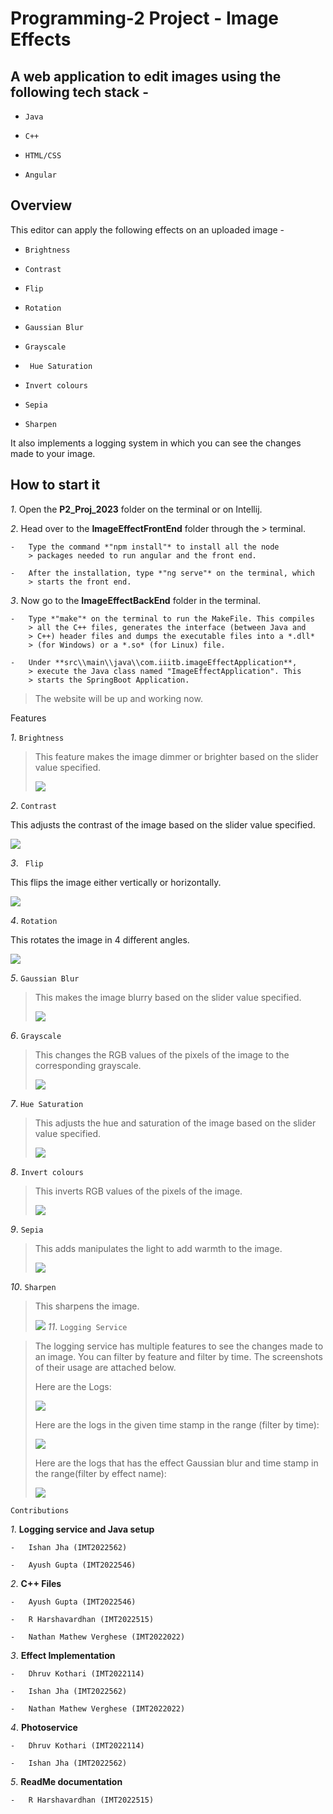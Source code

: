 # Programming-2 Project - Image Effects

## A web application to edit images using the following tech stack -

-   `Java`

-   `C++`

-   `HTML/CSS`

-  `Angular`

## Overview

This editor can apply the following effects on an uploaded image -

-   `Brightness`

-   `Contrast`

-   `Flip`

-   `Rotation`

-   `Gaussian Blur`

-   `Grayscale`

-  ` Hue Saturation`

-   `Invert colours`

-   `Sepia`

-   `Sharpen`



It also implements a logging system in which you can see the changes
made to your image.
##

## How to start it

*1*.  Open the **P2_Proj_2023** folder on the terminal or on Intellij.

*2*.  Head over to the **ImageEffectFrontEnd** folder through the
    > terminal.

    -   Type the command *"npm install"* to install all the node
        > packages needed to run angular and the front end.

    -   After the installation, type *"ng serve"* on the terminal, which
        > starts the front end.

*3*.  Now go to the **ImageEffectBackEnd** folder in the terminal.

    -   Type *"make"* on the terminal to run the MakeFile. This compiles
        > all the C++ files, generates the interface (between Java and
        > C++) header files and dumps the executable files into a *.dll*
        > (for Windows) or a *.so* (for Linux) file.

    -   Under **src\\main\\java\\com.iiitb.imageEffectApplication**,
        > execute the Java class named "ImageEffectApplication". This
        > starts the SpringBoot Application.

> The website will be up and working now.

Features

*1*.  `Brightness`

> This feature makes the image dimmer or brighter based on the slider
> value specified.
>
> ![](ReadmeImages/media/image12.png)

*2*.  `Contrast`

This adjusts the contrast of the image based on the slider value
specified.

![](ReadmeImages/media/image5.png)

*3*. ` Flip`

This flips the image either vertically or horizontally.

![](ReadmeImages/media/image1.png)

*4*.  `Rotation`

This rotates the image in 4 different angles.

![](ReadmeImages/media/image10.png)

*5*.  `Gaussian Blur`

> This makes the image blurry based on the slider value specified.
>
> ![](ReadmeImages/media/image11.png)

*6*.  `Grayscale`

> This changes the RGB values of the pixels of the image to the
> corresponding grayscale.
>
> ![](ReadmeImages/media/image6.png)

*7*.  `Hue Saturation`

> This adjusts the hue and saturation of the image based on the slider
> value specified.
>
> ![](ReadmeImages/media/image7.png)

*8*.  `Invert colours`

> This inverts RGB values of the pixels of the image.
>
> ![](ReadmeImages/media/image2.png)

*9*.  `Sepia`

> This adds manipulates the light to add warmth to the image.
>
> ![](ReadmeImages/media/image4.png)
>

*10*. `Sharpen`

> This sharpens the image.
>
> ![](ReadmeImages/media/image13.jpeg)
*11*. `Logging Service`

> The logging service has multiple features to see the changes made to
> an image. You can filter by feature and filter by time. The
> screenshots of their usage are attached below.
>
> Here are the Logs:
>
> ![](ReadmeImages/media/image3.png)
>
> Here are the logs in the given time stamp in the range (filter by
> time):
>
> ![](ReadmeImages/media/image9.png)
>
> Here are the logs that has the effect Gaussian blur and time stamp in
> the range(filter by effect name):
>
> ![](ReadmeImages/media/image8.png)

`Contributions`

*1*.  **Logging service and Java setup**

    -   Ishan Jha (IMT2022562)

    -   Ayush Gupta (IMT2022546)

*2*.  **C++ Files**

    -   Ayush Gupta (IMT2022546)

    -   R Harshavardhan (IMT2022515)

    -   Nathan Mathew Verghese (IMT2022022)

*3*.  **Effect Implementation**

    -   Dhruv Kothari (IMT2022114)

    -   Ishan Jha (IMT2022562)

    -   Nathan Mathew Verghese (IMT2022022)

*4*.  **Photoservice**

    -   Dhruv Kothari (IMT2022114)

    -   Ishan Jha (IMT2022562)

*5*.  **ReadMe documentation**

    -   R Harshavardhan (IMT2022515)
